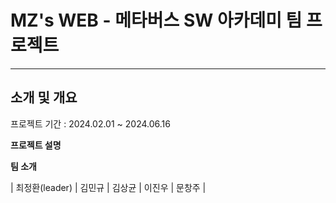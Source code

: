 # MZ's WEB - 메타버스 SW 아카데미 팀 프로젝트
---
## 소개 및 개요
프로젝트 기간 : 2024.02.01 ~ 2024.06.16

**프로젝트 설명**

**팀 소개**

| 최정환(leader) | 김민규 |  김상균  |  이진우  |  문창주  |